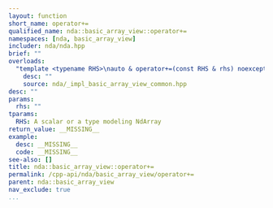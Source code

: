 ```yaml
---
layout: function
short_name: operator+=
qualified_name: nda::basic_array_view::operator+=
namespaces: [nda, basic_array_view]
includer: nda/nda.hpp
brief: ""
overloads:
  "template <typename RHS>\nauto & operator+=(const RHS & rhs) noexcept":
    desc: ""
    source: nda/_impl_basic_array_view_common.hpp
desc: ""
params:
  rhs: ""
tparams:
  RHS: A scalar or a type modeling NdArray
return_value: __MISSING__
example:
  desc: __MISSING__
  code: __MISSING__
see-also: []
title: nda::basic_array_view::operator+=
permalink: /cpp-api/nda/basic_array_view/operator+=
parent: nda::basic_array_view
nav_exclude: true
...
```


